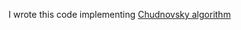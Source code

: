 I wrote this code implementing [Chudnovsky algorithm](https://en.wikipedia.org/wiki/Chudnovsky_algorithm)